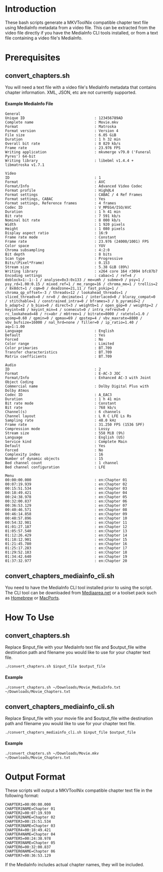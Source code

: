# Introduction 
These bash scripts generate a MKVToolNix compatible chapter text file using MediaInfo metadata from a video file. This can be extracted from the video file directly if you have the MediaInfo CLI tools installed, or from a text file containing a video file's MediaInfo.

# Prerequisites
## convert_chapters.sh
You will need a text file with a video file's MediaInfo metadata that contains chapter information. XML, JSON, etc are not currently supported. 

#### Example MediaInfo File
```
General
Unique ID                                : 123456789AD
Complete name                            : Movie.mkv
Format                                   : Matroska
Format version                           : Version 4
File size                                : 6.05 GiB
Duration                                 : 1 h 32 min
Overall bit rate                         : 8 829 kb/s
Frame rate                               : 23.976 FPS
Writing application                      : mkvmerge v79.0 ('Funeral Pyres') 64-bit
Writing library                          : libebml v1.4.4 + libmatroska v1.7.1

Video
ID                                       : 1
Format                                   : AVC
Format/Info                              : Advanced Video Codec
Format profile                           : High@L4
Format settings                          : CABAC / 4 Ref Frames
Format settings, CABAC                   : Yes
Format settings, Reference frames        : 4 frames
Codec ID                                 : V_MPEG4/ISO/AVC
Duration                                 : 1 h 41 min
Bit rate                                 : 7 591 kb/s
Nominal bit rate                         : 8 000 kb/s
Width                                    : 1 920 pixels
Height                                   : 1 080 pixels
Display aspect ratio                     : 16:9
Frame rate mode                          : Constant
Frame rate                               : 23.976 (24000/1001) FPS
Color space                              : YUV
Chroma subsampling                       : 4:2:0
Bit depth                                : 8 bits
Scan type                                : Progressive
Bits/(Pixel*Frame)                       : 0.153
Stream size                              : 5.38 GiB (89%)
Writing library                          : x264 core 164 r3094 bfc87b7
Encoding settings                        : cabac=1 / ref=4 / deblock=1:-1:-1 / analyse=0x3:0x133 / me=umh / subme=9 / psy=1 / psy_rd=1.00:0.15 / mixed_ref=1 / me_range=16 / chroma_me=1 / trellis=2 / 8x8dct=1 / cqm=0 / deadzone=21,11 / fast_pskip=1 / chroma_qp_offset=-3 / threads=12 / lookahead_threads=1 / sliced_threads=0 / nr=0 / decimate=1 / interlaced=0 / bluray_compat=0 / stitchable=1 / constrained_intra=0 / bframes=3 / b_pyramid=2 / b_adapt=2 / b_bias=0 / direct=3 / weightb=1 / open_gop=0 / weightp=2 / keyint=48 / keyint_min=4 / scenecut=0 / intra_refresh=0 / rc_lookahead=48 / rc=abr / mbtree=1 / bitrate=8000 / ratetol=1.0 / qcomp=0.60 / qpmin=0 / qpmax=69 / qpstep=4 / vbv_maxrate=8800 / vbv_bufsize=16000 / nal_hrd=none / filler=0 / ip_ratio=1.40 / aq=1:1.00
Language                                 : English
Default                                  : Yes
Forced                                   : No
Color range                              : Limited
Color primaries                          : BT.709
Transfer characteristics                 : BT.709
Matrix coefficients                      : BT.709

Audio
ID                                       : 2
Format                                   : E-AC-3 JOC
Format/Info                              : Enhanced AC-3 with Joint Object Coding
Commercial name                          : Dolby Digital Plus with Dolby Atmos
Codec ID                                 : A_EAC3
Duration                                 : 1 h 41 min
Bit rate mode                            : Constant
Bit rate                                 : 768 kb/s
Channel(s)                               : 6 channels
Channel layout                           : L R C LFE Ls Rs
Sampling rate                            : 48.0 kHz
Frame rate                               : 31.250 FPS (1536 SPF)
Compression mode                         : Lossy
Stream size                              : 558 MiB (9%)
Language                                 : English (US)
Service kind                             : Complete Main
Default                                  : Yes
Forced                                   : No
Complexity index                         : 16
Number of dynamic objects                : 15
Bed channel count                        : 1 channel
Bed channel configuration                : LFE

Menu
00:00:00.000                             : en:Chapter 01
00:07:19.939                             : en:Chapter 02
00:15:51.534                             : en:Chapter 03
00:18:49.421                             : en:Chapter 04
00:24:38.978                             : en:Chapter 05
00:32:00.837                             : en:Chapter 06
00:36:53.129                             : en:Chapter 07
00:40:46.571                             : en:Chapter 08
00:46:14.858                             : en:Chapter 09
00:48:57.896                             : en:Chapter 10
00:54:32.981                             : en:Chapter 11
01:01:27.187                             : en:Chapter 12
01:05:57.540                             : en:Chapter 13
01:12:26.429                             : en:Chapter 14
01:18:12.901                             : en:Chapter 15
01:21:45.780                             : en:Chapter 16
01:25:17.283                             : en:Chapter 17
01:29:52.183                             : en:Chapter 18
01:34:42.640                             : en:Chapter 19
01:37:32.977                             : en:Chapter 20
```

## convert_chapters_mediainfo_cli.sh
You need to have the MediaInfo CLI tool installed prior to using the script. The CLI tool can be downloaded from [Mediaarea.net](https://mediaarea.net) or a toolset pack such as [Homebrew](https://brew.sh) or [MacPorts](http://macports.org).

# How To Use

## convert_chapters.sh
Replace $input_file with your MediaInfo text file and $output_file withe destination path and filename you would like to use for your chapter text file.
```
./convert_chapters.sh $input_file $output_file
```
#### Example
```
./convert_chapters.sh ~/Downloads/Movie_MediaInfo.txt ~/Downloads/Movie_Chapters.txt
```
## convert_chapters_mediainfo_cli.sh
Replace $input_file with your movie file and $output_file withe destination path and filename you would like to use for your chapter text file.
```
./convert_chapters_mediainfo_cli.sh $input_file $output_file
```
#### Example
```
./convert_chapters.sh ~/Downloads/Movie.mkv ~/Downloads/Movie_Chapters.txt
```
# Output Format
These scripts will output a MKVToolNix compatible chapter text file in the following format:
```
CHAPTER1=00:00:00.000                             
CHAPTER1NAME=Chapter 01
CHAPTER2=00:07:19.939                             
CHAPTER2NAME=Chapter 02
CHAPTER3=00:15:51.534                             
CHAPTER3NAME=Chapter 03
CHAPTER4=00:18:49.421                             
CHAPTER4NAME=Chapter 04
CHAPTER5=00:24:38.978                             
CHAPTER5NAME=Chapter 05
CHAPTER6=00:32:00.837                             
CHAPTER6NAME=Chapter 06
CHAPTER7=00:36:53.129   
```
If the MediaInfo includes actual chapter names, they will be included. 
